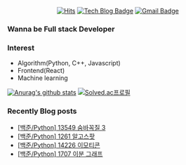

<div align=center>
  
[![Hits](https://hits.seeyoufarm.com/api/count/incr/badge.svg?url=https%3A%2F%2Fgithub.com%2FKyun2da)](https://hits.seeyoufarm.com)
[![Tech Blog Badge](http://img.shields.io/badge/-Kyun2da%20blog-black?style=flat-square&logo=blogger&link=https://kyun2da.github.io/)](https://kyun2da.github.io/) 
[![Gmail Badge](https://img.shields.io/badge/-Gmail-d14836?style=flat-square&logo=Gmail&logoColor=white&link=mailto:kyun2da@gmail.com)](mailto:kyun2dot@gmail.com)

</div>

### Wanna be Full stack Developer

### Interest
- Algorithm(Python, C++, Javascript)
- Frontend(React)
- Machine learning

<div>
  
[![Anurag's github stats](https://github-readme-stats.vercel.app/api?username=Kyun2da&theme=radical&show_icons=true)](https://github.com/anuraghazra/github-readme-stats)
[![Solved.ac프로필](http://mazassumnida.wtf/api/v2/generate_badge?boj=kyun2da)](https://solved.ac/kyun2da)
</div>

### Recently Blog posts
<!-- BLOG-POST-LIST:START -->
- [[백준/Python] 13549 숨바꼭질 3](https://Kyun2da.github.io/2020/09/21/hideandseek3/)
- [[백준/Python] 1261 알고스팟](https://Kyun2da.github.io/2020/09/21/algospot/)
- [[백준/Python] 14226 이모티콘](https://Kyun2da.github.io/2020/09/21/emoticon/)
- [[백준/Python] 1707 이분 그래프](https://Kyun2da.github.io/2020/09/21/binaryGraph/)
<!-- BLOG-POST-LIST:END -->
